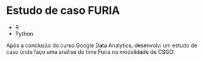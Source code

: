 # Estudo de caso FURIA

- R
- Python

Após a conclusão do curso Google Data Analytics, desenvolvi um estudo de caso onde faço uma análise do time Furia na modalidade de CSGO.
